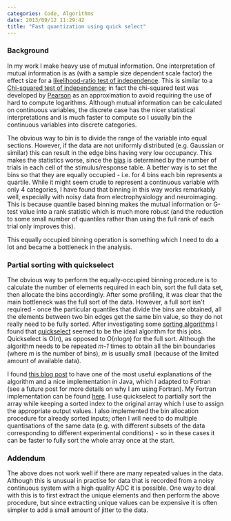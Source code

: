 ```yaml
---
categories: Code, Algorithms
date: 2013/09/12 11:29:42
title: "Fast quantization using quick select"
---
```


### Background

In my work I make heavy use of mutual information. 
One interpretation of mutual information is as (with a sample size dependent scale factor) the effect size for a [likelihood-ratio test of independence](http://en.wikipedia.org/wiki/G-test). 
This is similar to a [Chi-squared test of independence](http://en.wikipedia.org/wiki/Chi-squared_test); in fact the chi-squared test was developed by [Pearson](http://en.wikipedia.org/wiki/Karl_Pearson) as an approximation to avoid requiring the use of hard to compute logarithms.
Although mutual information can be calculated on continuous variables, the discrete case has the nicer statistical interpretations and is much faster to compute so I usually bin the continuous variables into discrete categories. 

The obvious way to bin is to divide the range of the variable into equal sections.
However, if the data are not uniformly distributed (e.g. Gaussian or similar) this can result in the edge bins having very low occupancy.
This makes the statistics worse, since the [bias](http://www.scholarpedia.org/article/Sampling_bias) is determined by the number of trials in each cell of the stimulus/response table.
A better way is to set the bins so that they are equally occupied - i.e. for 4 bins each bin represents a quartile.
While it might seem crude to represent a continuous variable with only 4 categories, I have found that binning in this way works remarkably well, especially with noisy data from electrophysiology and neuroimaging.
This is because quantile based binning makes the mutual information or G-test value into a rank statistic which is much more robust (and the reduction to some small number of quantiles rather than using the full rank of each trial only improves this). 

This equally occupied binning operation is something which I need to do a lot and became a bottleneck in the analysis.

### Partial sorting with quickselect

The obvious way to perform the equally-occupied binning procedure is to calculate the number of elements required in each bin, sort the full data set, then allocate the bins accordingly. 
After some profiling, it was clear that the main bottleneck was the full sort of the data.
However, a full sort isn't required - once the particular quantiles that divide the bins are obtained, all the elements between two bin edges get the same bin value, so they do not really need to be fully sorted.
After investigating some [sorting algorithms](http://en.wikipedia.org/wiki/Sorting_algorithm) I found that [quickselect](http://en.wikipedia.org/wiki/Quickselect) seemed to be the ideal algorithm for this jobs.
Quickselect is O(*n*), as opposed to O(*n*log*n*) for the full sort.
Although the algorithm needs to be repeated *m-1* times to obtain all the bin boundaries (where *m* is the number of bins), *m* is usually small (because of the limited amount of available data).

I found [this blog post](http://blog.teamleadnet.com/2012/07/quick-select-algorithm-find-kth-element.html) to have one of the most useful explanations of the algorithm and a nice implementation in Java, which I adapted to Fortran (see a future post for more details on why I am using Fortran).
My Fortran implementation can be found [here](https://gist.github.com/robince/6535436).
I use quickselect to partially sort the array while keeping a sorted index to the original array which I use to assign the appropriate output values.
I also implemented the bin allocation procedure for already sorted inputs; often I will need to do multiple quantisations of the same data (e.g. with different subsets of the data corresponding to different experimental conditions) - so in these cases it can be faster to fully sort the whole array once at the start.

### Addendum

The above does not work well if there are many repeated values in the data.
Although this is unusual in practise for data that is recorded from a noisy continuous system with a high quality ADC it is possible. 
One way to deal with this is to first extract the unique elements and then perform the above procedure, but since extracting unique values can be expensive it is often simpler to add a small amount of jitter to the data. 
